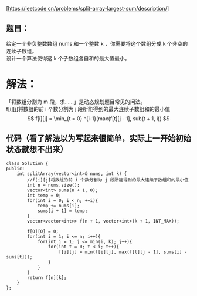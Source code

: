 [https://leetcode.cn/problems/split-array-largest-sum/description/]  
## 题目：  
给定一个非负整数数组 nums 和一个整数 k ，你需要将这个数组分成 k 个非空的连续子数组。    
设计一个算法使得这 k 个子数组各自和的最大值最小。    
  
    
# 解法：  
「将数组分割为 m 段，求……」是动态规划题目常见的问法。  
f[i][j]将数组的前 i 个数分割为 j 段所能得到的最大连续子数组和的最小值  
$$
f[i][j] = \min_{t = 0} ^{i-1}(max(f[t][j - 1], sub(t + 1, i))
$$


## 代码（看了解法以为写起来很简单，实际上一开始初始状态就想不出来）
```
class Solution {
public:
    int splitArray(vector<int>& nums, int k) {
        //f[i][j]将数组的前 i 个数分割为 j 段所能得到的最大连续子数组和的最小值
        int n = nums.size();
        vector<int> sums(n + 1, 0);
        int temp = 0;
        for(int i = 0; i < n; ++i){
            temp += nums[i];
            sums[i + 1] = temp;
        }
        vector<vector<int>> f(n + 1, vector<int>(k + 1, INT_MAX));

        f[0][0] = 0;
        for(int i = 1; i <= n; i++){
            for(int j = 1; j <= min(i, k); j++){
                for(int t = 0; t < i; t++){
                    f[i][j] = min(f[i][j], max(f[t][j - 1], sums[i] - sums[t]));
                }
            }
        }
        return f[n][k];
    }
};
```






